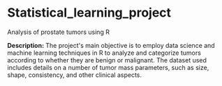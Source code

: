 # Statistical_learning_project
Analysis of prostate tumors using R

**Description:**
The project's main objective is to employ data science and machine learning techniques in R to analyze and categorize tumors according to whether they are benign or malignant. The dataset used includes details on a number of tumor mass parameters, such as size, shape, consistency, and other clinical aspects.
